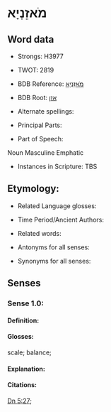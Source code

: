 # מֹאזֵנְיָא

<!-- Status: S2="NeedsEdits" -->
<!-- Lexica used for edits:   -->

## Word data

* Strongs: H3977

* TWOT: 2819

* BDB Reference: [מֹאזֵנְיָא](rc://en/bdb/dict/xa.ah.ab)

* BDB Root: [אזן](rc://en/bdb/dict/xa.ah.aa)

* Alternate spellings:

* Principal Parts:

* Part of Speech:

Noun Masculine Emphatic

* Instances in Scripture: TBS

## Etymology:

* Related Language glosses:

* Time Period/Ancient Authors:

* Related words:

* Antonyms for all senses:

* Synonyms for all senses:

## Senses

### Sense 1.0:

#### Definition:

#### Glosses:

scale; balance; 

#### Explanation:

#### Citations:

[Dn 5:27](rc://he/uhb/book/dan/5/27); 

